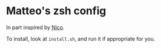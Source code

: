 # Matteo's zsh config

In part inspired by [Nico](https://github.com/nviennot/).

To install, look at `install.sh`, and run it if appropriate for you.
